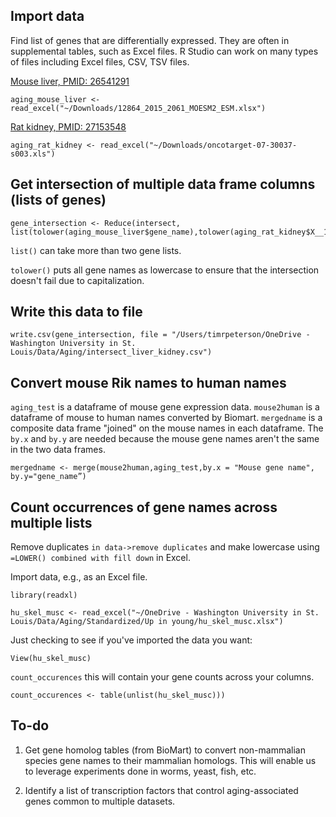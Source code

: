 
## Import data

Find list of genes that are differentially expressed. They are often in supplemental tables, such as Excel files. R Studio can work on many types of files including Excel files, CSV, TSV files.

[Mouse liver, PMID: 26541291](https://www.ncbi.nlm.nih.gov/pubmed/26541291)

	aging_mouse_liver <- read_excel("~/Downloads/12864_2015_2061_MOESM2_ESM.xlsx")

[Rat kidney, PMID: 27153548](https://www.ncbi.nlm.nih.gov/pubmed/27153548)

	aging_rat_kidney <- read_excel("~/Downloads/oncotarget-07-30037-s003.xls")



## Get intersection of multiple data frame columns (lists of genes)

	gene_intersection <- Reduce(intersect, list(tolower(aging_mouse_liver$gene_name),tolower(aging_rat_kidney$X__1)))

`list()` can take more than two gene lists.

`tolower()` puts all gene names as lowercase to ensure that the intersection doesn't fail due to capitalization.

## Write this data to file

	write.csv(gene_intersection, file = "/Users/timrpeterson/OneDrive - Washington University in St. Louis/Data/Aging/intersect_liver_kidney.csv")


## Convert mouse Rik names to human names

`aging_test` is a dataframe of mouse gene expression data. `mouse2human` is a dataframe of mouse to human names converted by Biomart. `mergedname` is a composite data frame "joined" on the mouse names in each dataframe. The `by.x` and `by.y` are needed because the mouse gene names aren't the same in the two data frames.

	mergedname <- merge(mouse2human,aging_test,by.x = "Mouse gene name", by.y="gene_name”)

## Count occurrences of gene names across multiple lists

Remove duplicates `in data->remove duplicates` and make lowercase using `=LOWER() combined with fill down` in Excel.

Import data, e.g., as an Excel file.

	library(readxl)

	hu_skel_musc <- read_excel("~/OneDrive - Washington University in St. Louis/Data/Aging/Standardized/Up in young/hu_skel_musc.xlsx")

Just checking to see if you've imported the data you want:
	
	View(hu_skel_musc) 

`count_occurences` this will contain your gene counts across your columns.

	count_occurences <- table(unlist(hu_skel_musc)))


## To-do	

1. Get gene homolog tables (from BioMart) to convert non-mammalian species gene names to their mammalian homologs. This will enable us to leverage experiments done in worms, yeast, fish, etc.

2. Identify a list of transcription factors that control aging-associated genes common to multiple datasets.